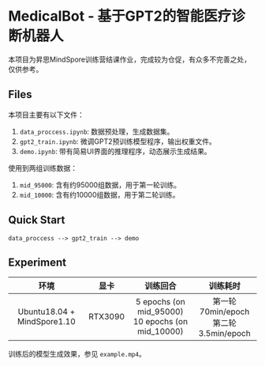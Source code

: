 # MedicalBot - 基于GPT2的智能医疗诊断机器人

本项目为昇思MindSpore训练营结课作业，完成较为仓促，有众多不完善之处，仅供参考。

## Files

本项目主要有以下文件：

1. `data_proccess.ipynb`: 数据预处理，生成数据集。
2. `gpt2_train.ipynb`: 微调GPT2预训练模型程序，输出权重文件。
3. `demo.ipynb`: 带有简易UI界面的推理程序，动态展示生成结果。

使用到两组训练数据：

1. `mid_95000`: 含有约95000组数据，用于第一轮训练。
2. `mid_10000`: 含有约10000组数据，用于第二轮训练。

## Quick Start

```
data_proccess --> gpt2_train --> demo
```

## Experiment

|            环境             |  显卡   |                      训练回合                       |                 训练耗时                  |
| :-------------------------: | :-----: | :-------------------------------------------------: | :---------------------------------------: |
| Ubuntu18.04 + MindSpore1.10 | RTX3090 | 5 epochs (on mid_95000)<br>10 epochs (on mid_10000) | 第一轮 70min/epoch<br>第二轮 3.5min/epoch |

训练后的模型生成效果，参见 `example.mp4`。
